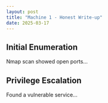 ```yaml
---
layout: post
title: "Machine 1 - Honest Write-up"
date: 2025-03-17
---
```


## Initial Enumeration
Nmap scan showed open ports...

## Privilege Escalation
Found a vulnerable service...

